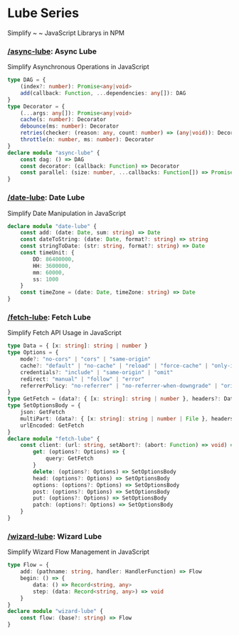 # Lube Series
Simplify ~ ~ JavaScript Librarys in NPM

### **[/async-lube](https://www.npmjs.com/package/async-lube)**: Async Lube
Simplify Asynchronous Operations in JavaScript
```ts
type DAG = {
	(index?: number): Promise<any|void>
	add(callback: Function, ...dependencies: any[]): DAG
}
type Decorator = {
	(...args: any[]): Promise<any|void>
	cache(s: number): Decorator
	debounce(ms: number): Decorator
	retries(checker: (reason: any, count: number) => (any|void)): Decorator
	throttle(n: number, ms: number): Decorator
}
declare module "async-lube" {
	const dag: () => DAG
	const decorator: (callback: Function) => Decorator
	const parallel: (size: number, ...callbacks: Function[]) => Promise<({ value: any|void }|{ reason: any|void })[]>
}
```

### **[/date-lube](https://www.npmjs.com/package/date-lube)**: Date Lube
Simplify Date Manipulation in JavaScript
```ts
declare module "date-lube" {
	const add: (date: Date, sum: string) => Date
	const dateToString: (date: Date, format?: string) => string
	const stringToDate: (str: string, format?: string) => Date
	const timeUnit: {
		DD: 86400000,
		HH: 3600000,
		mm: 60000,
		ss: 1000
	}
	const timeZone = (date: Date, timeZone: string) => Date
}
```

### **[/fetch-lube](https://www.npmjs.com/package/fetch-lube)**: Fetch Lube
Simplify Fetch API Usage in JavaScript
```ts
type Data = { [x: string]: string | number }
type Options = {
	mode?: "no-cors" | "cors" | "same-origin"
	cache?: "default" | "no-cache" | "reload" | "force-cache" | "only-if-cached"
	credentials?: "include" | "same-origin" | "omit"
	redirect: "manual" | "follow" | "error"
	referrerPolicy: "no-referrer" | "no-referrer-when-downgrade" | "origin" | "origin-when-cross-origin" | "same-origin" | "strict-origin" | "strict-origin-when-cross-origin" | "unsafe-url"
}
type GetFetch = (data?: { [x: string]: string | number }, headers?: Data) => Promise<Response>
type SetOptionsBody = {
	json: GetFetch
	multiPart: (data?: { [x: string]: string | number | File }, headers?: Data) => Promise<Response>
	urlEncoded: GetFetch
}
declare module "fetch-lube" {
	const client: (url: string, setAbort?: (abort: Function) => void) => {
		get: (options?: Options) => {
			query: GetFetch
		}
		delete: (options?: Options) => SetOptionsBody
		head: (options?: Options) => SetOptionsBody
		options: (options?: Options) => SetOptionsBody
		post: (options?: Options) => SetOptionsBody
		put: (options?: Options) => SetOptionsBody
		patch: (options?: Options) => SetOptionsBody
	}
}
```

### **[/wizard-lube](https://www.npmjs.com/package/wizard-lube)**: Wizard Lube
Simplify Wizard Flow Management in JavaScript
```ts
type Flow = {
	add: (pathname: string, handler: HandlerFunction) => Flow
	begin: () => {
		data: () => Record<string, any>
		step: (data: Record<string, any>) => void
	}
}
declare module "wizard-lube" {
	const flow: (base?: string) => Flow
}
```